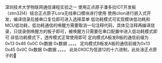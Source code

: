 深圳技术大学物联网通信课程实验之一
使用正点原子潘多拉IOT开发板（stm32l4）结合正点原子Lora无线串口模块进行使用
使用clion进行嵌入式开发，编译烧录后接串口复位即可进入选择菜单
低功耗模式可实现模块低功耗和MCU低功耗，低功耗通信的唤醒方需要取消一句注释代码，具体见注释再编译烧录，只烧录倒唤醒方的板子即可，被唤醒方只需要在串口配置中进入低功耗模式即可
非低功耗模式下，透传模式正常使用即可
定向模式A板发B板的通信前缀为0x13 0x46 0x0C 0x数据 0x数据 。。。。
定向模式B板发A板的通信前缀为0x13 0x45 0x0C 0x数据 0x数据 。。。。
此处0X0C为信道12的十六进制，此处淦正点原子的🐎